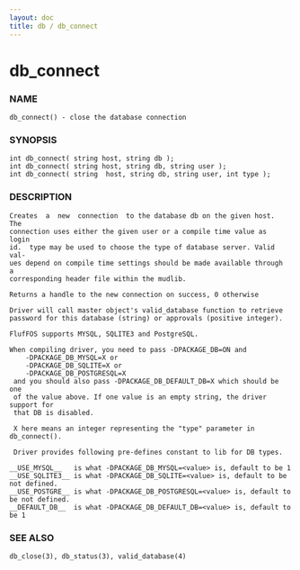 ```yaml
---
layout: doc
title: db / db_connect
---
```

# db_connect

### NAME

    db_connect() - close the database connection

### SYNOPSIS

    int db_connect( string host, string db );
    int db_connect( string host, string db, string user );
    int db_connect( string  host, string db, string user, int type );

### DESCRIPTION

    Creates  a  new  connection  to the database db on the given host.  The
    connection uses either the given user or a compile time value as  login
    id.  type may be used to choose the type of database server. Valid val‐
    ues depend on compile time settings should be made available through  a
    corresponding header file within the mudlib.

    Returns a handle to the new connection on success, 0 otherwise

    Driver will call master object's valid_database function to retrieve
    password for this database (string) or approvals (positive integer).

    FlufFOS supports MYSQL, SQLITE3 and PostgreSQL.

    When compiling driver, you need to pass -DPACKAGE_DB=ON and
        -DPACKAGE_DB_MYSQL=X or
        -DPACKAGE_DB_SQLITE=X or
        -DPACKAGE_DB_POSTGRESQL=X
     and you should also pass -DPACKAGE_DB_DEFAULT_DB=X which should be one
     of the value above. If one value is an empty string, the driver support for
     that DB is disabled.

     X here means an integer representing the "type" parameter in db_connect().

     Driver provides following pre-defines constant to lib for DB types.

    __USE_MYSQL__   is what -DPACKAGE_DB_MYSQL=<value> is, default to be 1
    __USE_SQLITE3__ is what -DPACKAGE_DB_SQLITE=<value> is, default to be not defined.
    __USE_POSTGRE__ is what -DPACKAGE_DB_POSTGRESQL=<value> is, default to be not defined.
    __DEFAULT_DB__  is what -DPACKAGE_DB_DEFAULT_DB=<value> is, default to be 1

### SEE ALSO

    db_close(3), db_status(3), valid_database(4)
